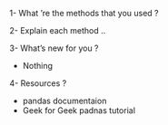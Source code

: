 1- What ’re the methods that you used ?
   

2- Explain each method ..
  
3- What’s new for you ?
   - Nothing



4- Resources ? 
   -   pandas documentaion
   - Geek for Geek padnas tutorial
 
